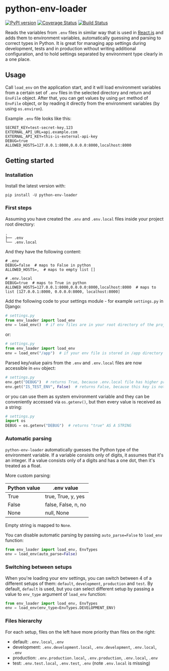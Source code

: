 # python-env-loader
[![PyPI version](https://badge.fury.io/py/python-env-loader.svg)](https://badge.fury.io/py/python-env-loader)
[![Coverage Status](https://coveralls.io/repos/github/rafaljusiak/python-env-loader/badge.svg?branch=master)](https://coveralls.io/github/rafaljusiak/python-env-loader?branch=master)
[![Build Status](https://travis-ci.com/rafaljusiak/python-env-loader.svg?branch=master)](https://travis-ci.com/rafaljusiak/python-env-loader)

Reads the variables from `.env` files in similar way that is used in 
[React.js](https://create-react-app.dev/docs/adding-custom-environment-variables/#what-other-env-files-can-be-used) 
and adds them to environment variables, automatically guessing and parsing to correct types in 
Python. It is great for managing app settings during development, tests and in production 
without writing additional configuration, and to hold settings separated by 
environment type clearly in a one place. 


## Usage

Call `load_env` on the application start, and it will load environment variables from a 
certain set of `.env` files in the selected directory and return and `EnvFile` object.
After that, you can get values by using `get` method of `EnvFile` object, or by reading it
directly from the environment variables (by using `os.environ`).

Example `.env` file looks like this:

```shell script
SECRET_KEY=test-secret-key.123
EXTERNAL_API_URL=api.example.com
EXTERNAL_API_KEY=this-is-external-api-key
DEBUG=true
ALLOWED_HOSTS=127.0.0.1:8000,0.0.0.0:8000,localhost:8000
```

## Getting started

### Installation

Install the latest version with:

```shell script
pip install -U python-env-loader
```


### First steps
Assuming you have created the `.env` and `.env.local` files inside your project root directory:

    .
    ├── .env
    └── .env.local
    
And they have the following content:
```shell script 
# .env
DEBUG=false  # maps to False in python
ALLOWED_HOSTS=,  # maps to empty list []
```

```shell script 
# .env.local
DEBUG=true  # maps to True in python
ALLOWED_HOSTS=127.0.0.1:8000,0.0.0.0:8000,localhost:8000  # maps to list [127.0.0.1:8000, 0.0.0.0:8000, localhost:8000]
```

Add the following code to your settings module - for example `settings.py` in Django:

```python
# settings.py
from env_loader import load_env
env = load_env()  # if env files are in your root directory of the project
```

or:
```python
# settings.py
from env_loader import load_env
env = load_env("/app")  # if your env file is stored in /app directory
```

Parsed key/value pairs from the `.env` and `.env.local` files are now accessible in `env` object:
```python
# settings.py
env.get("DEBUG")  # returns True, because .env.local file has higher priority
env.get("IS_TEST_ENV", False)  # returns False, because this key is not present in any env file
```

or you can use them as system environment variable and they can be conveniently accessed 
via `os.getenv()`, but then every value is received as a string:

```python
# settings.py
import os
DEBUG = os.getenv("DEBUG")  # returns "true" AS A STRING
```

### Automatic parsing
`python-env-loader` automatically guesses the Python type of the environment variable. If a variable consists 
only of digits, it assumes that it's an integer. If a value consists only of a digits and has a one dot, then
it's treated as a float.

More custom parsing:

|Python value|.env value|
|------------|----------|
|True | true, True, y, yes |
|False | false, False, n, no |
|None | null, None |

Empty string is mapped to `None`.

You can disable automatic parsing by passing `auto_parse=False` to `load_env` function:

```python
from env_loader import load_env, EnvTypes
env = load_env(auto_parse=False)
```

### Switching between setups
When you're loading your env settings, you can switch between 4 of a different setups of them: 
`default`, `development`, `production`  and `test`. By default, `default` is used, but you can
select different setup by passing a value to `env_type` argument of `load_env` function:

```python
from env_loader import load_env, EnvTypes
env = load_env(env_type=EnvTypes.DEVELOPMENT_ENV)
``` 

### Files hierarchy 

For each setup, files on the left have more priority than files on the right:

- default: `.env.local`, `.env`
- development: `.env.development.local`, `.env.development`, `.env.local`, `.env`
- production: `.env.production.local`, `.env.production`, `.env.local`, `.env`
- test: `.env.test.local`, `.env.test`, `.env` (note `.env.local` is missing)

